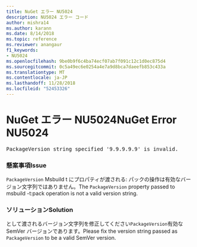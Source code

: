 ```yaml
---
title: NuGet エラー NU5024
description: NU5024 エラー コード
author: mishra14
ms.author: karann
ms.date: 8/14/2018
ms.topic: reference
ms.reviewer: anangaur
f1_keywords:
- NU5024
ms.openlocfilehash: 9be0b9f6c4ba74ecf07ab7f091c12c1d0ec875d4
ms.sourcegitcommit: 0c5a49ec6e0254a4e7a9d8bca7daeefb853c433a
ms.translationtype: MT
ms.contentlocale: ja-JP
ms.lasthandoff: 11/28/2018
ms.locfileid: "52453326"
---
```

# <a name="nuget-error-nu5024"></a><span data-ttu-id="a2dad-103">NuGet エラー NU5024</span><span class="sxs-lookup"><span data-stu-id="a2dad-103">NuGet Error NU5024</span></span>
<pre>PackageVersion string specified '9.9.9.9.9' is invalid.</pre>

### <a name="issue"></a><span data-ttu-id="a2dad-104">懸案事項</span><span class="sxs-lookup"><span data-stu-id="a2dad-104">Issue</span></span>

<span data-ttu-id="a2dad-105">`PackageVersion` Msbuild t にプロパティが渡される: パックの操作は有効なバージョン文字列ではありません。</span><span class="sxs-lookup"><span data-stu-id="a2dad-105">The `PackageVersion` property passed to msbuild -t:pack operation is not a valid version string.</span></span>


### <a name="solution"></a><span data-ttu-id="a2dad-106">ソリューション</span><span class="sxs-lookup"><span data-stu-id="a2dad-106">Solution</span></span>

<span data-ttu-id="a2dad-107">として渡されるバージョン文字列を修正してください`PackageVersion`有効な SemVer バージョンであります。</span><span class="sxs-lookup"><span data-stu-id="a2dad-107">Please fix the version string passed as `PackageVersion` to be a valid SemVer version.</span></span>


